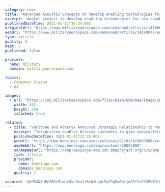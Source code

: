 ```yaml
---
category: news
title: "Advanced Acoustic Concepts to develop enabling technologies for unmanned underwater vehicle machine autonomy"
excerpt: "Angler project to develop enabling technologies for new capabilities in autonomous exploration and manipulation on the seafloor."
publishedDateTime: 2021-01-11T10:34:00Z
originalUrl: "https://www.militaryaerospace.com/unmanned/article/14190077/unmanned-underwater-machine-autonomy"
webUrl: "https://www.militaryaerospace.com/unmanned/article/14190077/unmanned-underwater-machine-autonomy"
type: article
quality: 5
heat: 5
published: false

provider:
  name: Military
  domain: militaryaerospace.com

topics:
  - Computer Vision
  - AI

images:
  - url: "https://img.militaryaerospace.com/files/base/ebm/mae/image/2021/01/16x9/DARPA_Angler_11_Jan_2021.5ffb95451ffa4.png?auto=format&fit=max&w=1200"
    width: 562
    height: 316
    isCached: true

related:
  - title: "Veritone and Alteryx Announce Strategic Relationship to Power the Alteryx Analytic Process Automation Platform With New, Advanced AI Capabilities"
    excerpt: "Integration enables Alteryx customers to gain unparalleled insight into unstructured data sources Veritone, Inc. (NASDAQ:VERI), the creator of the world's first"
    publishedDateTime: 2021-01-11T12:30:00Z
    webUrl: "https://www.benzinga.com/pressreleases/21/01/b19097090/veritone-and-alteryx-announce-strategic-relationship-to-power-the-alteryx-analytic-process-automat"
    ampWebUrl: "https://amp.benzinga.com/amp/content/19097090"
    cdnAmpWebUrl: "https://amp-benzinga-com.cdn.ampproject.org/c/s/amp.benzinga.com/amp/content/19097090"
    type: article
    provider:
      name: Benzinga.com
      domain: benzinga.com
    quality: 2

secured: "qhHRXNYuPeI6D+MlwucKVL8ea1+6+DzUqbL5qS9gEw0ofjmJSf3zCO3FhTd+Xm1KM9yAvJhfFLom8lH7JXnEnF97pb7Ci6Yj5CUhsq96wpP3hQOA30mxMdGupsmDYFcs11b1rzOlrDkT+Biprdt/rkP9nXEQRuSLMWDSyWt+ncTr8W8dzk32tq9JrKUo1I3BwnXCPwu9BRiUzWzr3uDVpI6THw+gmgLZhjwPzGM6Hi3Kxw4VXOkhMxFjZgQ61zFp84QCeFh+QYQeG7bnXi46wnHWy/0ELRDZ6L3mTs5LbSlsQpI2BIMagAXv72inwov8sHy0KQJ5mPB4yKNVAp3j9h9saHc4mEYgB3aKjyGz/WE=;LRMto0mdyffqcl1WC7CXBQ=="
---
```



